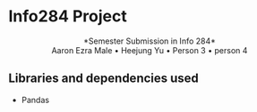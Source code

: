 # Info284 Project

<div align="center">*Semester Submission in Info 284*</div>
<div align="center">Aaron Ezra Male • Heejung Yu • Person 3 • person 4</div>

## Libraries and dependencies used

<ul>
    <li>Pandas</li>
</ul>
